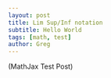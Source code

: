 ```yaml
---
layout: post
title: Lim Sup/Inf notation
subtitle: Hello World
tags: [math, test]
author: Greg
---
```

(MathJax Test Post)


